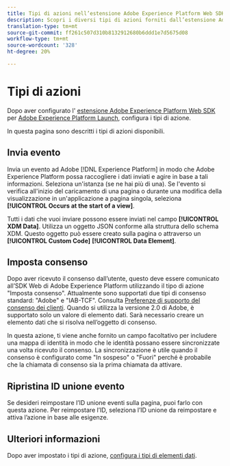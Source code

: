 ```yaml
---
title: Tipi di azioni nell’estensione Adobe Experience Platform Web SDK
description: Scopri i diversi tipi di azioni forniti dall’estensione Adobe Experience Platform Web SDK in Adobe Experience Platform Launch.
translation-type: tm+mt
source-git-commit: ff261c507d310b8132912680b6ddd1e7d5675d08
workflow-type: tm+mt
source-wordcount: '328'
ht-degree: 20%

---
```



# Tipi di azioni

Dopo aver configurato l&#39; [estensione Adobe Experience Platform Web SDK](web-sdk-extension.md) per [Adobe Experience Platform Launch](https://experienceleague.adobe.com/docs/launch.html), configura i tipi di azione.

In questa pagina sono descritti i tipi di azioni disponibili.

## Invia evento

Invia un evento ad Adobe [!DNL Experience Platform] in modo che Adobe Experience Platform possa raccogliere i dati inviati e agire in base a tali informazioni. Seleziona un&#39;istanza (se ne hai più di una). Se l&#39;evento si verifica all&#39;inizio del caricamento di una pagina o durante una modifica della visualizzazione in un&#39;applicazione a pagina singola, seleziona **[!UICONTROL Occurs at the start of a view]**.

Tutti i dati che vuoi inviare possono essere inviati nel campo **[!UICONTROL XDM Data]**. Utilizza un oggetto JSON conforme alla struttura dello schema XDM. Questo oggetto può essere creato sulla pagina o attraverso un **[!UICONTROL Custom Code]** **[!UICONTROL Data Element]**.

## Imposta consenso

Dopo aver ricevuto il consenso dall’utente, questo deve essere comunicato all’SDK Web di Adobe Experience Platform utilizzando il tipo di azione &quot;Imposta consenso&quot;. Attualmente sono supportati due tipi di consenso standard: &quot;Adobe&quot; e &quot;IAB-TCF&quot;. Consulta [Preferenze di supporto del consenso dei clienti](../consent/supporting-consent.md). Quando si utilizza la versione 2.0 di Adobe, è supportato solo un valore di elemento dati. Sarà necessario creare un elemento dati che si risolva nell’oggetto di consenso.

In questa azione, ti viene anche fornito un campo facoltativo per includere una mappa di identità in modo che le identità possano essere sincronizzate una volta ricevuto il consenso. La sincronizzazione è utile quando il consenso è configurato come &quot;In sospeso&quot; o &quot;Fuori&quot; perché è probabile che la chiamata di consenso sia la prima chiamata da attivare.

## Ripristina ID unione evento

Se desideri reimpostare l’ID unione eventi sulla pagina, puoi farlo con questa azione. Per reimpostare l’ID, seleziona l’ID unione da reimpostare e attiva l’azione in base alle esigenze.

## Ulteriori informazioni

Dopo aver impostato i tipi di azione, [configura i tipi di elementi dati](data-element-types.md).